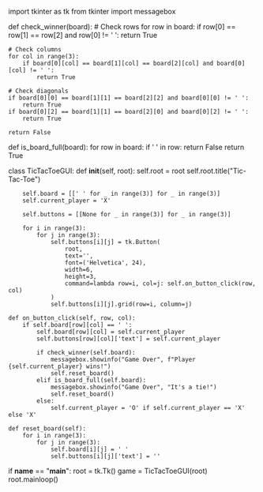 import tkinter as tk
from tkinter import messagebox

def check_winner(board):
    # Check rows
    for row in board:
        if row[0] == row[1] == row[2] and row[0] != ' ':
            return True

    # Check columns
    for col in range(3):
        if board[0][col] == board[1][col] == board[2][col] and board[0][col] != ' ':
            return True

    # Check diagonals
    if board[0][0] == board[1][1] == board[2][2] and board[0][0] != ' ':
        return True
    if board[0][2] == board[1][1] == board[2][0] and board[0][2] != ' ':
        return True

    return False

def is_board_full(board):
    for row in board:
        if ' ' in row:
            return False
    return True

class TicTacToeGUI:
    def __init__(self, root):
        self.root = root
        self.root.title("Tic-Tac-Toe")

        self.board = [[' ' for _ in range(3)] for _ in range(3)]
        self.current_player = 'X'

        self.buttons = [[None for _ in range(3)] for _ in range(3)]

        for i in range(3):
            for j in range(3):
                self.buttons[i][j] = tk.Button(
                    root,
                    text='',
                    font=('Helvetica', 24),
                    width=6,
                    height=3,
                    command=lambda row=i, col=j: self.on_button_click(row, col)
                )
                self.buttons[i][j].grid(row=i, column=j)

    def on_button_click(self, row, col):
        if self.board[row][col] == ' ':
            self.board[row][col] = self.current_player
            self.buttons[row][col]['text'] = self.current_player

            if check_winner(self.board):
                messagebox.showinfo("Game Over", f"Player {self.current_player} wins!")
                self.reset_board()
            elif is_board_full(self.board):
                messagebox.showinfo("Game Over", "It's a tie!")
                self.reset_board()
            else:
                self.current_player = 'O' if self.current_player == 'X' else 'X'

    def reset_board(self):
        for i in range(3):
            for j in range(3):
                self.board[i][j] = ' '
                self.buttons[i][j]['text'] = ''

if __name__ == "__main__":
    root = tk.Tk()
    game = TicTacToeGUI(root)
    root.mainloop()

